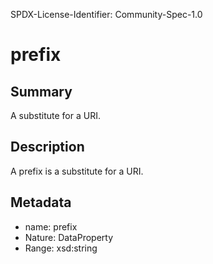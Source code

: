 SPDX-License-Identifier: Community-Spec-1.0

# prefix

## Summary

A substitute for a URI.

## Description

A prefix is a substitute for a URI.

## Metadata

- name: prefix
- Nature: DataProperty
- Range: xsd:string

